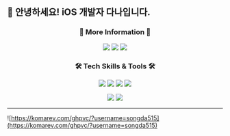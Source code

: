 ## 👋 안녕하세요! iOS 개발자 다나입니다.

<h3 align="center"> 💌 More Information 💌 </h3>
<p align="center">
  <a href="https://www.notion.so/jellysong/3305a33ef4e34d6cbcd243bf7585a290"><img src="https://img.shields.io/badge/Porfoilo-blue?style=flat-square&logo=Notion"/></a>
  <a href="https://jellysong.tistory.com/notice/83"><img src="http://img.shields.io/badge/-Tech%20blog-black?style=flat-square&logo=Blogger&logoColor=white"/></a>
  <a href="mailto:songda515@gmail.com"><img src="https://img.shields.io/badge/Gmail-d14836?style=flat-square&logo=Gmail&logoColor=white"/></a>
</p>


<h3 align="center"> 🛠 Tech Skills & Tools 🛠 </h3>
<p align="center">
  <img src="https://img.shields.io/badge/iOS-000000?style=flat-square&logo=Apple&logoColor=white"/></a> 
  <img src="https://img.shields.io/badge/Swift-FA7343?style=flat-square&logo=Swift&logoColor=white"/></a> 
  <img src="https://img.shields.io/badge/UIKit-2396F3?style=flat-square&logo=UIkit&logoColor=white"/></a> 
  <img src="https://img.shields.io/badge/RxSwift-B7178C?style=flat-square&logo=ReactiveX&logoColor=white"/></a>
</p>
<p align="center">
  <img src="https://img.shields.io/badge/Firebase-FFCA28?style=flat-square&logo=Firebase&logoColor=white"/></a> 
  <img src="https://img.shields.io/badge/Figma-F24E1E?style=flat-square&logo=Figma&logoColor=white"/></a>
</p>


---

![https://komarev.com/ghpvc/?username=songda515](https://komarev.com/ghpvc/?username=songda515)
